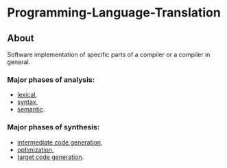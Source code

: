 # Programming-Language-Translation
## About 
Software implementation of specific parts of a compiler or a compiler in general.<br> 
### Major phases of analysis: 
- [lexical](/), 
- [syntax](/),
- [semantic](/).<br>
### Major phases of synthesis:
- [intermediate code generation](/),
- [optimization](/),
- [target code generation](/).
